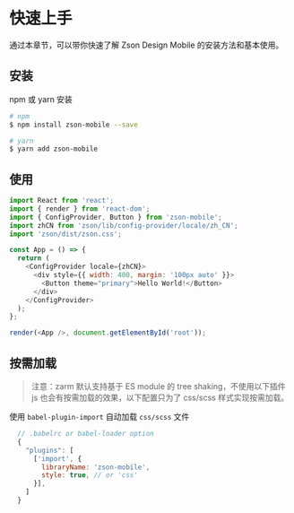 # 快速上手

通过本章节，可以带你快速了解 Zson Design Mobile 的安装方法和基本使用。

## 安装

npm 或 yarn 安装

```bash
# npm
$ npm install zson-mobile --save

# yarn
$ yarn add zson-mobile
```

## 使用

```js
import React from 'react';
import { render } from 'react-dom';
import { ConfigProvider, Button } from 'zson-mobile';
import zhCN from 'zson/lib/config-provider/locale/zh_CN';
import 'zson/dist/zson.css';

const App = () => {
  return (
    <ConfigProvider locale={zhCN}>
      <div style={{ width: 400, margin: '100px auto' }}>
        <Button theme="primary">Hello World!</Button>
      </div>
    </ConfigProvider>
  );
};

render(<App />, document.getElementById('root'));
```

## 按需加载

> 注意：zarm 默认支持基于 ES module 的 tree shaking，不使用以下插件 js 也会有按需加载的效果，以下配置只为了 css/scss 样式实现按需加载。

使用 `babel-plugin-import` 自动加载 `css/scss` 文件

```js
  // .babelrc or babel-loader option
  {
    "plugins": [
      ['import', {
        libraryName: 'zson-mobile',
        style: true, // or 'css'
      }],
    ]
  }
```

